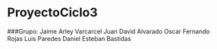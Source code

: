 # ProyectoCiclo3
###Grupo:
Jaime Arley Varcarcel
Juan David Alvarado
Oscar Fernando Rojas
Luis Paredes
Daniel Esteban Bastidas

